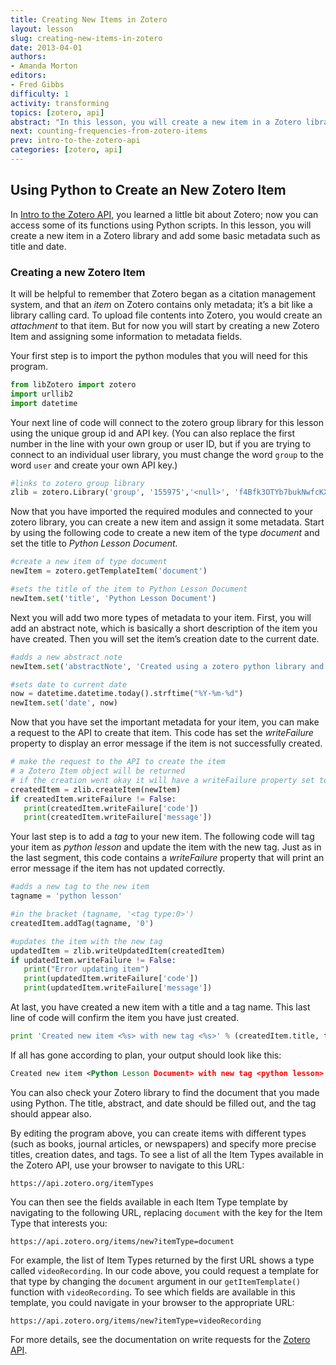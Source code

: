 ```yaml
---
title: Creating New Items in Zotero
layout: lesson
slug: creating-new-items-in-zotero
date: 2013-04-01
authors:
- Amanda Morton
editors:
- Fred Gibbs
difficulty: 1
activity: transforming
topics: [zotero, api]
abstract: "In this lesson, you will create a new item in a Zotero library and add some basic metadata such as title and date."
next: counting-frequencies-from-zotero-items
prev: intro-to-the-zotero-api
categories: [zotero, api]
---
```


Using Python to Create an New Zotero Item
-----------------------------------------

In [Intro to the Zotero API][], you learned a little bit about Zotero; now you can
access some of its functions using Python scripts. In this lesson, you
will create a new item in a Zotero library and add some basic metadata
such as title and date.

### Creating a new Zotero Item

It will be helpful to remember that Zotero began as a citation
management system, and that an *item* on Zotero contains only metadata;
it’s a bit like a library calling card. To upload file contents into
Zotero, you would create an *attachment* to that item. But for now you
will start by creating a new Zotero Item and assigning some information
to metadata fields.

Your first step is to import the python modules that you will need for
this program.

``` python
from libZotero import zotero
import urllib2
import datetime
```

Your next line of code will connect to the zotero group library for this lesson
using the unique group id and API key. (You can also replace the first number
in the line with your own group or user ID, but if you are trying to connect to
an individual user library, you must change the word `group` to the word
`user` and create your own API key.)

``` python
#links to zotero group library
zlib = zotero.Library('group', '155975','<null>', 'f4Bfk3OTYb7bukNwfcKXKNLG')
```

Now that you have imported the required modules and connected to your
zotero library, you can create a new item and assign it some metadata.
Start by using the following code to create a new item of the type
*document* and set the title to *Python Lesson Document.*

``` python
#create a new item of type document
newItem = zotero.getTemplateItem('document')

#sets the title of the item to Python Lesson Document
newItem.set('title', 'Python Lesson Document')
```

Next you will add two more types of metadata to your item. First, you
will add an abstract note, which is basically a short description of the
item you have created. Then you will set the item’s creation date to the
current date.

``` python
#adds a new abstract note
newItem.set('abstractNote', 'Created using a zotero python library and the write api')

#sets date to current date
now = datetime.datetime.today().strftime("%Y-%m-%d")
newItem.set('date', now)
```

Now that you have set the important metadata for your item, you can make
a request to the API to create that item. This code has set the
*writeFailure* property to display an error message if the item is not
successfully created.

``` python
# make the request to the API to create the item
# a Zotero Item object will be returned
# if the creation went okay it will have a writeFailure property set to False
createdItem = zlib.createItem(newItem)
if createdItem.writeFailure != False:
   print(createdItem.writeFailure['code'])
   print(createdItem.writeFailure['message'])
```

Your last step is to add a *tag* to your new item. The following code
will tag your item as *python lesson* and update the item with the new
tag. Just as in the last segment, this code contains a *writeFailure*
property that will print an error message if the item has not updated
correctly.

``` python
#adds a new tag to the new item
tagname = 'python lesson'

#in the bracket (tagname, '<tag type:0>')
createdItem.addTag(tagname, '0')

#updates the item with the new tag
updatedItem = zlib.writeUpdatedItem(createdItem)
if updatedItem.writeFailure != False:
   print("Error updating item")
   print(updatedItem.writeFailure['code'])
   print(updatedItem.writeFailure['message'])
```

At last, you have created a new item with a title and a tag name. This
last line of code will confirm the item you have just created.

``` python
print 'Created new item <%s> with new tag <%s>' % (createdItem.title, tagname)
```

If all has gone according to plan, your output should look like this:

``` xml
Created new item <Python Lesson Document> with new tag <python lesson>
```

You can also check your Zotero library to find the document that you
made using Python. The title, abstract, and date should be filled out,
and the tag should appear also.

By editing the program above, you can create items with different types
(such as books, journal articles, or newspapers) and specify more precise titles,
creation dates, and tags. To see a list of all the Item Types available
in the Zotero API, use your browser to navigate to this URL:

    https://api.zotero.org/itemTypes

You can then see the fields available in each Item Type template by
navigating to the following URL, replacing `document` with the key for the
Item Type that interests you:

    https://api.zotero.org/items/new?itemType=document

For example, the list of Item Types returned by the first URL shows a type called `videoRecording`. 
In our code above, you could request a template for that type by changing the
`document` argument in our `getItemTemplate()` function with `videoRecording`. To 
see which fields are available in this template, you could navigate in your browser to the 
appropriate URL:

    https://api.zotero.org/items/new?itemType=videoRecording
    
For more details, see the documentation on write requests for the [Zotero API](https://www.zotero.org/support/dev/web_api/v3/write_requests).

  [Intro to the Zotero API]: ../lessons/intro-to-the-zotero-api
